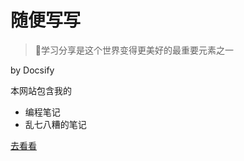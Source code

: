 <!-- _coverpage.md -->

# 随便写写

> 💪学习分享是这个世界变得更美好的最重要元素之一

by Docsify

本网站包含我的

- 编程笔记
- 乱七八糟的笔记

[去看看](/README.md)
